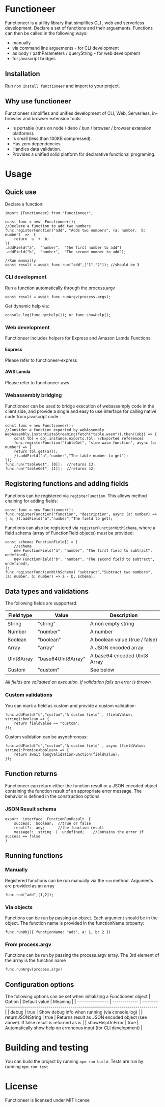 # Functioneer

Functioneer is a utility library that simplifies CLI , web and serverless development.
Declare a set of functions and their arguements. Functions can then be called in the following ways:

- manually
- via command line arguements - for CLI development
- as body / pathParameters / queryString - for web development
- for javascript bridges

## Installation

Run `npm install functioneer` and import to your project.

## Why use functioneer

Functioneer simplifies and unifies development of CLI, Web, Serverless, in-browser and browser extension tools:

- Is portable (runs on node / deno / bun / browser / browser extension platforms).
- Is small (less than 100KB compressed).
- Has zero dependencies.
- Handles data validation.
- Provides a unified solid platform for declarative functional programing.

# Usage

## Quick use

Declare a function:

    import {Functioneer} from "functioneer";

    const func = new  Functioneer();
    //Declare a function to add two numbers
    func.registerFunction("add", "Adds two numbers", (a: number,  b: number)  =>  {
        return  a  +  b;
    })
    .addField("a",  "number",  "The first number to add")
    .addField("b",  "number",  "The second number to add");

    //Run manually
    const result = await func.run("add",["1","2"]); //should be 3

### CLI development

Run a function automatically through the process.argv

    const result = await func.runArgv(process.argv);

Get dynamic help via:

    console.log(func.getHelp()); or func.showHelp();

### Web development

Functioneer includes helpers for Express and Amazon Lamda Functions:

#### Express

Please refer to functioneer-express

#### AWS Lamda

Please refer to functioneer-aws

### Webassembly bridging

Functioneer can be used to bridge execution of webassemply code in the client side, and provide a single and easy to use interface for calling native code from javascript code.

    const func = new Functioneer();
    //Consider a function exported by webAssembly
    WebAssembly.instantiateStreaming(fetch("table.wasm")).then((obj) => {
        const tbl = obj.instance.exports.tbl; //Exported references
        func.registerFunction("tableGet", "slow wasm function", async (a: number) => {
        return tbl.get(a)();
        }).addField("a","number","The table number to get");
    });
    func.run("tableGet", [0]);  //returns 13;
    func.run("tableGet", [1]);	//returns 42;

## Registering functions and adding fields

Functions can be registered via `registerFunction`. This allows method chaining for adding fields:

    const func = new Functioneer();
    func.registerFunction("function", "description", async (a: number) => { a; }).addField("a","number","The field to get);

Functions can also be registered via `registerFunctionWithSchema`, where a field schema (array of FunctionField objects) must be provided:

    const schema: FunctionField[] = [
        //schema
        new FunctionField("a", "number", "The first field to subtract", undefined),
        new FunctionField("b", "number", "The second field to subtract", undefined),
    ];
    func.registerFunctionWithSchema( "subtract","Subtract two numbers",  (a: number, b: number) => a - b, schema);

## Data types and validations

The following fields are supporterd:

| Field type | Value              | Description                    |
| ---------- | ------------------ | ------------------------------ |
| String     | "string"           | A non empty string             |
| Number     | "number"           | A number                       |
| Boolean    | "boolean"          | A boolean value (true / false) |
| Array      | "array"            | A JSON encoded array           |
| UInt8Array | "base64UInt8Array" | A base64 encoded UInt8 Array   |
| Custom     | "custom"           | See below                      |

_All fields are validated on execution. If validation fails an error is thrown_

### Custom validations

You can mark a field as custom and provide a custom validation:

    func.addField("c","custom","A custom field" , (fieldValue: string):boolean => {
        return fieldValue == "custom";
    });

Custom validation can be asynchronous:

    func.addField("c","custom","A custom field" , async (fieldValue: string):Promise<boolean> => {
        return await longValidationFunction(fieldValue);
    });

## Function returns

Functioneer can return either the function result or a JSON encoded object containing the function result of an appropriate error message. The behavior is defined in the construction options.

### JSON Result schema

    export  interface  FunctionRunResult  {
    	success:  boolean;	//true or false
    	result?:  any;		//the function result
    	message?:  string  |  undefined;	//Contains the error if success == false
    }

## Running functions

### Manually

Registered functions can be run manually via the `run` method. Arguments are provided as an array

    func.run("add",[1,2]);

### Via objects

Functions can be run by passing an object. Each argument should be in the object. The function name is provided in the functionName property:

    func.runObj({ functionName: "add", a: 1, b: 2 })

### From process.argv

Functions can be run by passing the process.argv array. The 3rd element of the array is the function name

    func.runArgv(process.argv)

## Configuration options

The following options can be set when initializing a Functioneer object
| Option | Default value | Meaning |
| ---------------- | ------------- | ------------------------------------------------------------------------------------- |
| debug | true | Show debug info when running (via console.log) |
| returnJSONString | true | Returns result as JSON encoded object (see above). If false result is returned as is |
| showHelpOnError | true | Automatically show help on erroneous input (for CLI development) |

# Building and testing

You can build the project by running `npm run build`.
Tests are run by running `npm run test`

# License

Functioneer is licensed under MIT license
